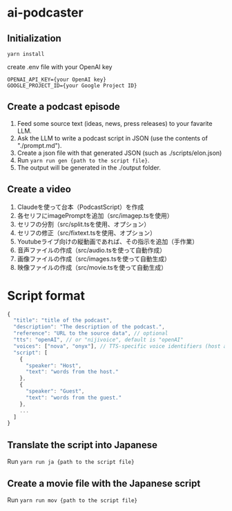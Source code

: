 # ai-podcaster

## Initialization

```
yarn install
```
create .env file with your OpenAI key
```
OPENAI_API_KEY={your OpenAI key}
GOOGLE_PROJECT_ID={your Google Project ID}
```

## Create a podcast episode

1. Feed some source text (ideas, news, press releases) to your favarite LLM.
2. Ask the LLM to write a podcast script in JSON (use the contents of "./prompt.md").
3. Create a json file with that generated JSON (such as ./scripts/elon.json)
4. Run ```yarn run gen {path to the script file}```.
5. The output will be generated in the ./output folder.

## Create a video

1. Claudeを使って台本（PodcastScript）を作成
2. 各セリフにimagePromptを追加（src/imagep.tsを使用）
3. セリフの分割（src/split.tsを使用、オプション）
4. セリフの修正（src/fixtext.tsを使用、オプション）
5. Youtubeライブ向けの縦動画であれば、その指示を追加（手作業）
6. 音声ファイルの作成（src/audio.tsを使って自動作成）
7. 画像ファイルの作成（src/images.tsを使って自動生成）
8. 映像ファイルの作成（src/movie.tsを使って自動生成）

# Script format

```Javascript
{
  "title": "title of the podcast",
  "description": "The description of the podcast.",
  "reference": "URL to the source data", // optional
  "tts": "openAI", // or "nijivoice", default is "openAI"
  "voices": ["nova", "onyx"], // TTS-specific voice identifiers (host and others), optional.
  "script": [
    {
      "speaker": "Host",
      "text": "words from the host."
    },
    {
      "speaker": "Guest",
      "text": "words from the guest."
    },
    ...
  ]
}
```

## Translate the script into Japanese

Run ```yarn run ja {path to the script file}```

## Create a movie file with the Japanese script

Run ```yarn run mov {path to the script file}```
